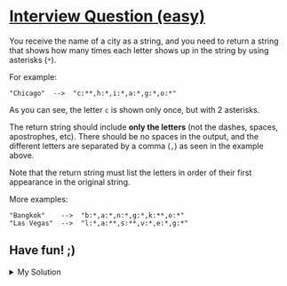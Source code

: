 # [Interview Question (easy)](https://www.codewars.com/kata/5b358a1e228d316283001892)

You receive the name of a city as a string, and you need to return a string that shows how many times each letter shows
up in the string by using asterisks (`*`).

For example:

    "Chicago"  -->  "c:**,h:*,i:*,a:*,g:*,o:*"

As you can see, the letter `c` is shown only once, but with 2 asterisks.

The return string should include **only the letters** (not the dashes, spaces, apostrophes, etc). There should be no
spaces in the output, and the different letters are separated by a comma (`,`) as seen in the example above.

Note that the return string must list the letters in order of their first appearance in the original string.

More examples:

    "Bangkok"    -->  "b:*,a:*,n:*,g:*,k:**,o:*"
    "Las Vegas"  -->  "l:*,a:**,s:**,v:*,e:*,g:*"

## Have fun! ;)

<details><summary>My Solution</summary>

```js
function getStrings(city) {
  let charMap = {}
  let charArr = []
  city
    .toLowerCase()
    .split(' ')
    .join('')
    .split('')
    .forEach(x => {
      charMap[x] = charMap[x] ? charMap[x] + '*' : '*'
    })

  Object.keys(charMap).forEach(key => {
    charArr.push(`${key}:${charMap[key]}`)
  })
  return charArr.join(',')
}
```

</details>
